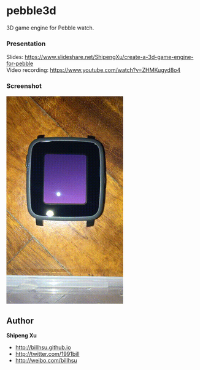 pebble3d
====================
3D game engine for Pebble watch.

### Presentation
Slides: https://www.slideshare.net/ShipengXu/create-a-3d-game-engine-for-pebble  
Video recording: https://www.youtube.com/watch?v=ZHMKugyd8o4

### Screenshot
![demo](screenshots/demo.gif)


## Author
**Shipeng Xu**

+ http://billhsu.github.io
+ http://twitter.com/1991bill
+ http://weibo.com/billhsu
